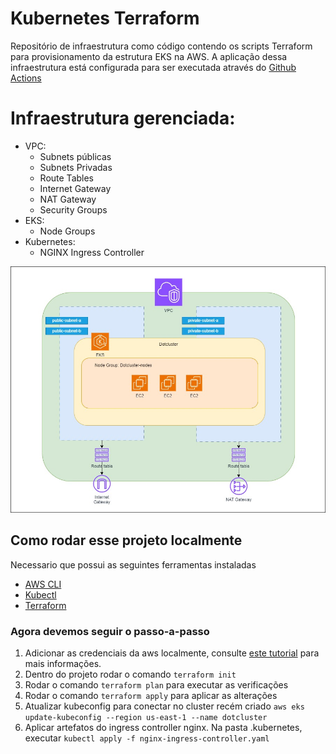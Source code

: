 # Kubernetes Terraform
Repositório de infraestrutura como código contendo os scripts Terraform para provisionamento da estrutura EKS na AWS. A aplicação dessa infraestrutura está configurada para ser executada através do [Github Actions](https://docs.github.com/pt/actions/about-github-actions/understanding-github-actions)

# Infraestrutura gerenciada:
- VPC:
    - Subnets públicas
    - Subnets Privadas
    - Route Tables
    - Internet Gateway
    - NAT Gateway
    - Security Groups
- EKS:
    - Node Groups
- Kubernetes:
    - NGINX Ingress Controller

![arquitetura](docs/archtecture.jpg)

## Como rodar esse projeto localmente
Necessario que possui as seguintes ferramentas instaladas
 - [AWS CLI](https://docs.aws.amazon.com/cli/latest/userguide/getting-started-install.html)
 - [Kubectl](https://kubernetes.io/pt-br/docs/tasks/tools/)
 - [Terraform](https://developer.hashicorp.com/terraform/install?product_intent=terraform)

### Agora devemos seguir o passo-a-passo
1. Adicionar as credenciais da aws localmente, consulte [este tutorial](https://docs.aws.amazon.com/cli/v1/userguide/cli-chap-configure.html) para mais informações.
2. Dentro do projeto rodar o comando `terraform init`
3. Rodar o comando `terraform plan` para executar as verificações
4. Rodar o comando `terraform apply` para aplicar as alterações
5. Atualizar kubeconfig para conectar no cluster recém criado `aws eks update-kubeconfig --region us-east-1 --name dotcluster`
6. Aplicar artefatos do ingress controller nginx. Na pasta .kubernetes, executar `kubectl apply -f nginx-ingress-controller.yaml`

